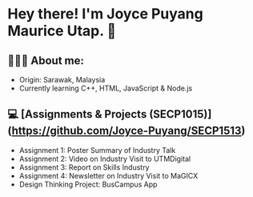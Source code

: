# Hey there! I'm Joyce Puyang Maurice Utap. 👋

## 💁🏻‍♀️ About me: 
  - Origin: Sarawak, Malaysia
  - Currently learning C++, HTML, JavaScript & Node.js

## 💻 [Assignments & Projects (SECP1015)] (https://github.com/Joyce-Puyang/SECP1513)
  - Assignment 1: Poster Summary of Industry Talk
  - Assignment 2: Video on Industry Visit to UTMDigital
  - Assignment 3: Report on Skills Industry 
  - Assignment 4: Newsletter on Industry Visit to MaGICX
  - Design Thinking Project: BusCampus App


   

